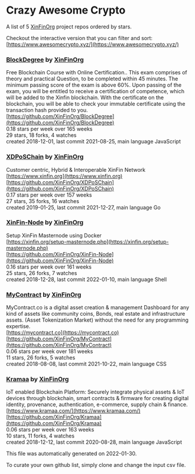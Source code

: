 # Crazy Awesome Crypto
A list of 5 [XinFinOrg](https://github.com/XinFinOrg) project repos ordered by stars.  

Checkout the interactive version that you can filter and sort: 
[https://www.awesomecrypto.xyz/](https://www.awesomecrypto.xyz/)  


### [BlockDegree](https://github.com/XinFinOrg/BlockDegree) by [XinFinOrg](https://github.com/XinFinOrg)  
Free Blockchain Course with Online Certification.. This exam comprises of theory and practical Question, to be completed within 45 minutes. The minimum passing score of the exam is above 60%. Upon passing of the exam, you will be entitled to receive a certification of competence, which will be added to the Xinfin blockchain. With the certificate on the blockchain, you will be able to check your immutable certificate using the transaction hash provided to you.  
[https://github.com/XinFinOrg/BlockDegree](https://github.com/XinFinOrg/BlockDegree)  
0.18 stars per week over 165 weeks  
29 stars, 18 forks, 4 watches  
created 2018-12-01, last commit 2021-08-25, main language JavaScript  


### [XDPoSChain](https://github.com/XinFinOrg/XDPoSChain) by [XinFinOrg](https://github.com/XinFinOrg)  
Customer centric, Hybrid & Interoperable XinFin Network  
[https://www.xinfin.org](https://www.xinfin.org)  
[https://github.com/XinFinOrg/XDPoSChain](https://github.com/XinFinOrg/XDPoSChain)  
0.17 stars per week over 157 weeks  
27 stars, 35 forks, 16 watches  
created 2019-01-25, last commit 2021-12-27, main language Go  


### [XinFin-Node](https://github.com/XinFinOrg/XinFin-Node) by [XinFinOrg](https://github.com/XinFinOrg)  
Setup XinFin Masternode using Docker  
[https://xinfin.org/setup-masternode.php](https://xinfin.org/setup-masternode.php)  
[https://github.com/XinFinOrg/XinFin-Node](https://github.com/XinFinOrg/XinFin-Node)  
0.16 stars per week over 161 weeks  
25 stars, 26 forks, 7 watches  
created 2018-12-28, last commit 2022-01-10, main language Shell  


### [MyContract](https://github.com/XinFinOrg/MyContract) by [XinFinOrg](https://github.com/XinFinOrg)  
MyContract.co is a digital asset creation & management Dashboard for any kind of assets like community coins, Bonds, real estate and infrastructure assets. (Asset Tokenization Market) without the need for any programming expertise.  
[https://mycontract.co](https://mycontract.co)  
[https://github.com/XinFinOrg/MyContract](https://github.com/XinFinOrg/MyContract)  
0.06 stars per week over 181 weeks  
11 stars, 26 forks, 5 watches  
created 2018-08-08, last commit 2021-10-22, main language CSS  


### [Kramaa](https://github.com/XinFinOrg/Kramaa) by [XinFinOrg](https://github.com/XinFinOrg)  
IoT enabled Blockchain Platform: Securely integrate physical assets & IoT devices through blockchain, smart contracts & firmware for creating digital identity, provenance, authentication, e-commerce, supply chain & finance.  
[https://www.kramaa.com/](https://www.kramaa.com/)  
[https://github.com/XinFinOrg/Kramaa](https://github.com/XinFinOrg/Kramaa)  
0.06 stars per week over 163 weeks  
10 stars, 11 forks, 4 watches  
created 2018-12-12, last commit 2020-08-28, main language JavaScript  


This file was automatically generated on 2022-01-30.  

To curate your own github list, simply clone and change the input csv file.  